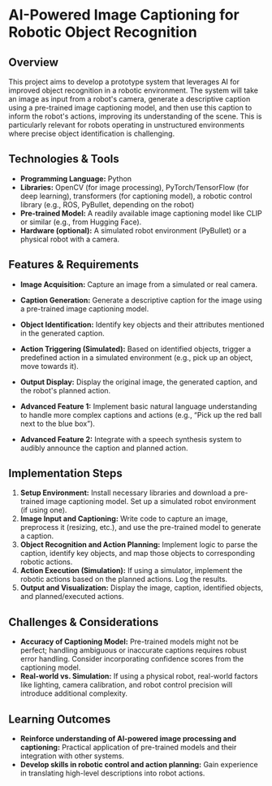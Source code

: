 # AI-Powered Image Captioning for Robotic Object Recognition

## Overview

This project aims to develop a prototype system that leverages AI for improved object recognition in a robotic environment. The system will take an image as input from a robot's camera, generate a descriptive caption using a pre-trained image captioning model, and then use this caption to inform the robot's actions, improving its understanding of the scene. This is particularly relevant for robots operating in unstructured environments where precise object identification is challenging.

## Technologies & Tools

- **Programming Language:** Python
- **Libraries:** OpenCV (for image processing), PyTorch/TensorFlow (for deep learning), transformers (for captioning model), a robotic control library (e.g., ROS, PyBullet, depending on the robot)
- **Pre-trained Model:** A readily available image captioning model like CLIP or similar (e.g., from Hugging Face).
- **Hardware (optional):** A simulated robot environment (PyBullet) or a physical robot with a camera.


## Features & Requirements

- **Image Acquisition:** Capture an image from a simulated or real camera.
- **Caption Generation:** Generate a descriptive caption for the image using a pre-trained image captioning model.
- **Object Identification:**  Identify key objects and their attributes mentioned in the generated caption.
- **Action Triggering (Simulated):** Based on identified objects, trigger a predefined action in a simulated environment (e.g., pick up an object, move towards it).
- **Output Display:** Display the original image, the generated caption, and the robot's planned action.

- **Advanced Feature 1:**  Implement basic natural language understanding to handle more complex captions and actions (e.g., “Pick up the red ball next to the blue box”).
- **Advanced Feature 2:** Integrate with a speech synthesis system to audibly announce the caption and planned action.


## Implementation Steps

1. **Setup Environment:** Install necessary libraries and download a pre-trained image captioning model. Set up a simulated robot environment (if using one).
2. **Image Input and Captioning:** Write code to capture an image, preprocess it (resizing, etc.), and use the pre-trained model to generate a caption.
3. **Object Recognition and Action Planning:** Implement logic to parse the caption, identify key objects, and map those objects to corresponding robotic actions.
4. **Action Execution (Simulation):** If using a simulator, implement the robotic actions based on the planned actions.  Log the results.
5. **Output and Visualization:** Display the image, caption, identified objects, and planned/executed actions.


## Challenges & Considerations

- **Accuracy of Captioning Model:** Pre-trained models might not be perfect; handling ambiguous or inaccurate captions requires robust error handling.  Consider incorporating confidence scores from the captioning model.
- **Real-world vs. Simulation:** If using a physical robot, real-world factors like lighting, camera calibration, and robot control precision will introduce additional complexity.


## Learning Outcomes

- **Reinforce understanding of AI-powered image processing and captioning:** Practical application of pre-trained models and their integration with other systems.
- **Develop skills in robotic control and action planning:**  Gain experience in translating high-level descriptions into robot actions.

